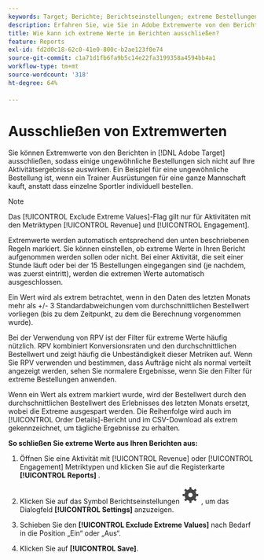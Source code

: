 ```yaml
---
keywords: Target; Berichte; Berichtseinstellungen; extreme Bestellungen; Extremwerte
description: Erfahren Sie, wie Sie in Adobe Extremwerte von den Berichten ausschließen [!DNL Target]  sodass einige ungewöhnliche Bestellungen keine Auswirkungen auf Ihre Aktivitätsergebnisse haben.
title: Wie kann ich extreme Werte in Berichten ausschließen?
feature: Reports
exl-id: fd2d0c18-62c0-41e0-800c-b2ae123f0e74
source-git-commit: c1a71d1fb6fa9b5c14e22fa3199358a4594bb4a1
workflow-type: tm+mt
source-wordcount: '318'
ht-degree: 64%

---
```


# Ausschließen von Extremwerten

Sie können Extremwerte von den Berichten in [!DNL Adobe Target] ausschließen, sodass einige ungewöhnliche Bestellungen sich nicht auf Ihre Aktivitätsergebnisse auswirken. Ein Beispiel für eine ungewöhnliche Bestellung ist, wenn ein Trainer Ausrüstungen für eine ganze Mannschaft kauft, anstatt dass einzelne Sportler individuell bestellen.

>[!NOTE]
>
>Das [!UICONTROL Exclude Extreme Values]-Flag gilt nur für Aktivitäten mit den Metriktypen [!UICONTROL Revenue] und [!UICONTROL Engagement].

Extremwerte werden automatisch entsprechend den unten beschriebenen Regeln markiert. Sie können einstellen, ob extreme Werte in Ihren Bericht aufgenommen werden sollen oder nicht. Bei einer Aktivität, die seit einer Stunde läuft oder bei der 15 Bestellungen eingegangen sind (je nachdem, was zuerst eintritt), werden die extremen Werte automatisch ausgeschlossen.

Ein Wert wird als extrem betrachtet, wenn in den Daten des letzten Monats mehr als +/- 3 Standardabweichungen vom durchschnittlichen Bestellwert vorliegen (bis zu dem Zeitpunkt, zu dem die Berechnung vorgenommen wurde).

Bei der Verwendung von RPV ist der Filter für extreme Werte häufig nützlich. RPV kombiniert Konversionsraten und den durchschnittlichen Bestellwert und zeigt häufig die Unbeständigkeit dieser Metriken auf. Wenn Sie RPV verwenden und bestimmen, dass Aufträge nicht als normal verteilt angezeigt werden, sehen Sie normalere Ergebnisse, wenn Sie den Filter für extreme Bestellungen anwenden.

Wenn ein Wert als extrem markiert wurde, wird der Bestellwert durch den durchschnittlichen Bestellwert des Erlebnisses des letzten Monats ersetzt, wobei die Extreme ausgespart werden. Die Reihenfolge wird auch im [!UICONTROL Order Details]-Bericht und im CSV-Download als extrem gekennzeichnet, um tägliche Ergebnisse zu erhalten.

**So schließen Sie extreme Werte aus Ihren Berichten aus:**

1. Öffnen Sie eine Aktivität mit [!UICONTROL Revenue] oder [!UICONTROL Engagement] Metriktypen und klicken Sie auf die Registerkarte **[!UICONTROL Reports]** .
1. Klicken Sie auf das Symbol Berichtseinstellungen ![Berichteinstellungen](/help/main/assets/icons/Setting.svg) , um das Dialogfeld **[!UICONTROL Settings]** anzuzeigen.

1. Schieben Sie den **[!UICONTROL Exclude Extreme Values]** nach Bedarf in die Position „Ein“ oder „Aus“.
1. Klicken Sie auf **[!UICONTROL Save]**.
